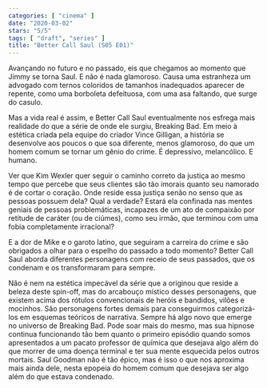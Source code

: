 ```yaml
---
categories: [ "cinema" ]
date: "2020-03-02"
stars: "5/5"
tags: [ "draft", "series" ]
title: "Better Call Saul (S05 E01)"
---
```

Avançando no futuro e no passado, eis que chegamos ao momento que Jimmy
se torna Saul. E não é nada glamoroso. Causa uma estranheza um advogado
com ternos coloridos de tamanhos inadequados aparecer de repente, como
uma borboleta defeituosa, com uma asa faltando, que surge do casulo.

Mas a vida real é assim, e Better Call Saul eventualmente nos esfrega
mais realidade do que a série de onde ele surgiu, Breaking Bad. Em meio
à estética criada pela equipe do criador Vince Gilligan, a história
se desenvolve aos poucos o que soa diferente, menos glamoroso, do que um
homem comum se tornar um gênio do crime. É depressivo, melancólico. E
humano.

Ver que Kim Wexler quer seguir o caminho correto da justiça ao mesmo
tempo que percebe que seus clientes são tão imorais quanto seu namorado
é de cortar o coração. Onde reside essa justiça senão no senso
que as pessoas possuem dela? Qual a verdade? Estará ela confinada
nas mentes geniais de pessoas problemáticas, incapazes de um ato de
compaixão por retitude de caráter (ou de ciúmes), como seu irmão,
que terminou com uma fobia completamente irracional?

E a dor de Mike e o garoto latino, que seguiram a carreira do crime e
são obrigados a olhar para o espelho do passado a todo momento? Better
Call Saul aborda diferentes personagens com receio de seus passados,
que os condenam e os transformaram para sempre.

Não é nem na estética impecável da série que a originou que reside
a beleza deste spin-off, mas do arcabouço místico desses personagens,
que existem acima dos rótulos convencionais de heróis e bandidos,
vilões e mocinhos. São personagens fortes demais para conseguirmos
categorizá-los em esquemas teóricos de narrativa. Sempre há algo novo
que emerge no universo de Breaking Bad. Pode soar mais do mesmo, mas sua
hipnose continua funcionando tão bem quanto o primeiro episódio quando
somos apresentados a um pacato professor de química que desejava algo
além do que morrer de uma doença terminal e ter sua mente esquecida
pelos outros mortais. Saul Goodman não é tão épico, mas é isso o que
nos aproxima mais ainda dele, nesta epopeia do homem comum que desejava
ser algo além do que estava condenado.
